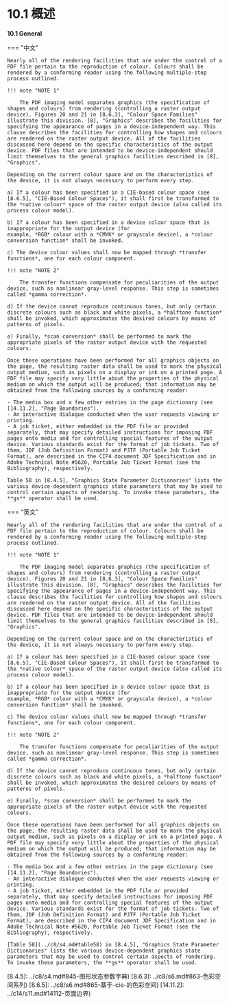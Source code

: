 # 10.1 概述

**10.1 General**

=== "中文"

    Nearly all of the rendering facilities that are under the control of a PDF file pertain to the reproduction of colour. Colours shall be rendered by a conforming reader using the following multiple-step process outlined.
    
    !!! note "NOTE 1"
    
        The PDF imaging model separates graphics (the specification of shapes and colours) from rendering (controlling a raster output device). Figures 20 and 21 in [8.6.3], "Colour Space Families" illustrate this division. [8], "Graphics" describes the facilities for specifying the appearance of pages in a device-independent way. This clause describes the facilities for controlling how shapes and colours are rendered on the raster output device. All of the facilities discussed here depend on the specific characteristics of the output device. PDF files that are intended to be device-independent should limit themselves to the general graphics facilities described in [8], "Graphics".
    
    Depending on the current colour space and on the characteristics of the device, it is not always necessary to perform every step.
    
    a) If a colour has been specified in a CIE-based colour space (see [8.6.5], "CIE-Based Colour Spaces"), it shall first be transformed to the *native colour* space of the raster output device (also called its process colour model).
    
    b) If a colour has been specified in a device colour space that is inappropriate for the output device (for
    example, *RGB* colour with a *CMYK* or grayscale device), a *colour conversion function* shall be invoked.
    
    c) The device colour values shall now be mapped through *transfer functions*, one for each colour component.
    
    !!! note "NOTE 2"
    
        The transfer functions compensate for peculiarities of the output device, such as nonlinear gray-level response. This step is sometimes called *gamma correction*.
    
    d) If the device cannot reproduce continuous tones, but only certain discrete colours such as black and white pixels, a *halftone function* shall be invoked, which approximates the desired colours by means of patterns of pixels.
    
    e) Finally, *scan conversion* shall be performed to mark the appropriate pixels of the raster output device with the requested colours.
    
    Once these operations have been performed for all graphics objects on the page, the resulting raster data shall be used to mark the physical output medium, such as pixels on a display or ink on a printed page. A PDF file may specify very little about the properties of the physical medium on which the output will be produced; that information may be obtained from the following sources by a conforming reader:
    
    - The media box and a few other entries in the page dictionary (see [14.11.2], "Page Boundaries").
    - An interactive dialogue conducted when the user requests viewing or printing.
    - A job ticket, either embedded in the PDF file or provided separately, that may specify detailed instructions for imposing PDF pages onto media and for controlling special features of the output device. Various standards exist for the format of job tickets. Two of them, JDF (Job Definition Format) and PJTF (Portable Job Ticket Format), are described in the CIP4 document JDF Specification and in Adobe Technical Note #5620, Portable Job Ticket Format (see the Bibliography), respectively.
    
    Table 58 in [8.4.5], "Graphics State Parameter Dictionaries" lists the various device-dependent graphics state parameters that may be used to control certain aspects of rendering. To invoke these parameters, the **gs** operator shall be used.

=== "英文"

    Nearly all of the rendering facilities that are under the control of a PDF file pertain to the reproduction of colour. Colours shall be rendered by a conforming reader using the following multiple-step process outlined.
    
    !!! note "NOTE 1"
    
        The PDF imaging model separates graphics (the specification of shapes and colours) from rendering (controlling a raster output device). Figures 20 and 21 in [8.6.3], "Colour Space Families" illustrate this division. [8], "Graphics" describes the facilities for specifying the appearance of pages in a device-independent way. This clause describes the facilities for controlling how shapes and colours are rendered on the raster output device. All of the facilities discussed here depend on the specific characteristics of the output device. PDF files that are intended to be device-independent should limit themselves to the general graphics facilities described in [8], "Graphics".
    
    Depending on the current colour space and on the characteristics of the device, it is not always necessary to perform every step.
    
    a) If a colour has been specified in a CIE-based colour space (see [8.6.5], "CIE-Based Colour Spaces"), it shall first be transformed to the *native colour* space of the raster output device (also called its process colour model).
    
    b) If a colour has been specified in a device colour space that is inappropriate for the output device (for
    example, *RGB* colour with a *CMYK* or grayscale device), a *colour conversion function* shall be invoked.
    
    c) The device colour values shall now be mapped through *transfer functions*, one for each colour component.
    
    !!! note "NOTE 2"
    
        The transfer functions compensate for peculiarities of the output device, such as nonlinear gray-level response. This step is sometimes called *gamma correction*.
    
    d) If the device cannot reproduce continuous tones, but only certain discrete colours such as black and white pixels, a *halftone function* shall be invoked, which approximates the desired colours by means of patterns of pixels.
    
    e) Finally, *scan conversion* shall be performed to mark the appropriate pixels of the raster output device with the requested colours.
    
    Once these operations have been performed for all graphics objects on the page, the resulting raster data shall be used to mark the physical output medium, such as pixels on a display or ink on a printed page. A PDF file may specify very little about the properties of the physical medium on which the output will be produced; that information may be obtained from the following sources by a conforming reader:
    
    - The media box and a few other entries in the page dictionary (see [14.11.2], "Page Boundaries").
    - An interactive dialogue conducted when the user requests viewing or printing.
    - A job ticket, either embedded in the PDF file or provided separately, that may specify detailed instructions for imposing PDF pages onto media and for controlling special features of the output device. Various standards exist for the format of job tickets. Two of them, JDF (Job Definition Format) and PJTF (Portable Job Ticket Format), are described in the CIP4 document JDF Specification and in Adobe Technical Note #5620, Portable Job Ticket Format (see the Bibliography), respectively.
    
    [Table 58](../c8/s4.md#table58) in [8.4.5], "Graphics State Parameter Dictionaries" lists the various device-dependent graphics state parameters that may be used to control certain aspects of rendering. To invoke these parameters, the **gs** operator shall be used.

[8]: ../c8/index.md


[8.4.5]: ../c8/s4.md#845-图形状态参数字典)
[8.6.3]: ../c8/s6.md#863-色彩空间系列)
[8.6.5]: ../c8/s6.md#865-基于-cie-的色彩空间)
[14.11.2]: ../c14/s11.md#14112-页面边界)
